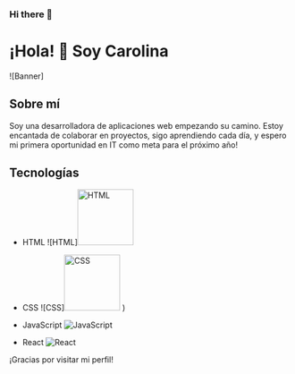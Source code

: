 ### Hi there 👋


# ¡Hola! 👋 Soy Carolina 

![Banner]

## Sobre mí
Soy una desarrolladora de aplicaciones web empezando su camino. Estoy encantada de colaborar en proyectos, sigo aprendiendo cada día, y espero mi primera oportunidad en IT como meta para el próximo año!

## Tecnologías

- HTML
  ![HTML]<img src="https://cdn.icon-icons.com/icons2/2107/PNG/512/file_type_html_icon_130541.png" alt="HTML" width="100" height="100">


- CSS
  ![CSS]<img src="https://github.com/Carol-88/Carol-88/assets/114145394/66d89c32-f4a5-41a3-b677-49b486b6df3f" alt="CSS" width="100" heigth="100">
)

- JavaScript
  ![JavaScript](ruta/a/tu/imagen/javascript.png)

- React
  ![React](ruta/a/tu/imagen/react.png)

¡Gracias por visitar mi perfil!
